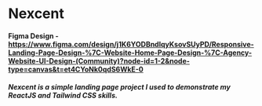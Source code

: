 # Nexcent

#### Figma Design - https://www.figma.com/design/j1K6YODBndlqyKsovSUyPD/Responsive-Landing-Page-Design-%7C-Website-Home-Page-Design-%7C-Agency-Website-UI-Design-(Community)?node-id=1-2&node-type=canvas&t=et4CYoNk0qdS6WkE-0

##### Nexcent is a simple landing page project I used to demonstrate my ReactJS and Tailwind CSS skills.